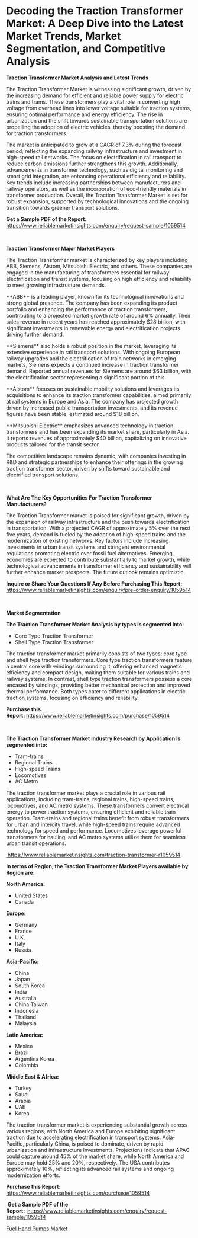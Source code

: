 <p><h1>Decoding the Traction Transformer Market: A Deep Dive into the Latest Market Trends, Market Segmentation, and Competitive Analysis</h1></p><p><strong>Traction Transformer Market Analysis and Latest Trends</strong></p>
<p><p>The Traction Transformer Market is witnessing significant growth, driven by the increasing demand for efficient and reliable power supply for electric trains and trams. These transformers play a vital role in converting high voltage from overhead lines into lower voltage suitable for traction systems, ensuring optimal performance and energy efficiency. The rise in urbanization and the shift towards sustainable transportation solutions are propelling the adoption of electric vehicles, thereby boosting the demand for traction transformers.</p><p>The market is anticipated to grow at a CAGR of 7.3% during the forecast period, reflecting the expanding railway infrastructure and investment in high-speed rail networks. The focus on electrification in rail transport to reduce carbon emissions further strengthens this growth. Additionally, advancements in transformer technology, such as digital monitoring and smart grid integration, are enhancing operational efficiency and reliability. Key trends include increasing partnerships between manufacturers and railway operators, as well as the incorporation of eco-friendly materials in transformer production. Overall, the Traction Transformer Market is set for robust expansion, supported by technological innovations and the ongoing transition towards greener transport solutions.</p></p>
<p><strong>Get a Sample PDF of the Report:&nbsp;</strong> <a href="https://www.reliablemarketinsights.com/enquiry/request-sample/1059514?utm_campaign=2636&utm_medium=2&utm_source=Github&utm_content=ia&utm_term=10042025&utm_id=traction-transformer">https://www.reliablemarketinsights.com/enquiry/request-sample/1059514</a></p>
<p>&nbsp;</p>
<p><strong>Traction Transformer Major Market Players</strong></p>
<p><p>The Traction Transformer market is characterized by key players including ABB, Siemens, Alstom, Mitsubishi Electric, and others. These companies are engaged in the manufacturing of transformers essential for railway electrification and transit systems, focusing on high efficiency and reliability to meet growing infrastructure demands.</p><p>**ABB** is a leading player, known for its technological innovations and strong global presence. The company has been expanding its product portfolio and enhancing the performance of traction transformers, contributing to a projected market growth rate of around 6% annually. Their sales revenue in recent years has reached approximately $28 billion, with significant investments in renewable energy and electrification projects driving further demand.</p><p>**Siemens** also holds a robust position in the market, leveraging its extensive experience in rail transport solutions. With ongoing European railway upgrades and the electrification of train networks in emerging markets, Siemens expects a continued increase in traction transformer demand. Reported annual revenues for Siemens are around $63 billion, with the electrification sector representing a significant portion of this.</p><p>**Alstom** focuses on sustainable mobility solutions and leverages its acquisitions to enhance its traction transformer capabilities, aimed primarily at rail systems in Europe and Asia. The company has projected growth driven by increased public transportation investments, and its revenue figures have been stable, estimated around $18 billion.</p><p>**Mitsubishi Electric** emphasizes advanced technology in traction transformers and has been expanding its market share, particularly in Asia. It reports revenues of approximately $40 billion, capitalizing on innovative products tailored for the transit sector.</p><p>The competitive landscape remains dynamic, with companies investing in R&D and strategic partnerships to enhance their offerings in the growing traction transformer sector, driven by shifts toward sustainable and electrified transport solutions.</p></p>
<p>&nbsp;</p>
<p><strong>What Are The Key Opportunities For Traction Transformer Manufacturers?</strong></p>
<p><p>The Traction Transformer market is poised for significant growth, driven by the expansion of railway infrastructure and the push towards electrification in transportation. With a projected CAGR of approximately 5% over the next five years, demand is fueled by the adoption of high-speed trains and the modernization of existing networks. Key factors include increasing investments in urban transit systems and stringent environmental regulations promoting electric over fossil fuel alternatives. Emerging economies are expected to contribute substantially to market growth, while technological advancements in transformer efficiency and sustainability will further enhance market prospects. The future outlook remains optimistic.</p></p>
<p><strong>Inquire or Share Your Questions If Any Before Purchasing This Report:</strong> <a href="https://www.reliablemarketinsights.com/enquiry/pre-order-enquiry/1059514?utm_campaign=2636&utm_medium=2&utm_source=Github&utm_content=ia&utm_term=10042025&utm_id=traction-transformer">https://www.reliablemarketinsights.com/enquiry/pre-order-enquiry/1059514</a></p>
<p>&nbsp;</p>
<p><strong>Market Segmentation</strong></p>
<p><strong>The Traction Transformer Market Analysis by types is segmented into:</strong></p>
<p><ul><li>Core Type Traction Transformer</li><li>Shell Type Traction Transformer</li></ul></p>
<p><p>The traction transformer market primarily consists of two types: core type and shell type traction transformers. Core type traction transformers feature a central core with windings surrounding it, offering enhanced magnetic efficiency and compact design, making them suitable for various trains and railway systems. In contrast, shell type traction transformers possess a core encased by windings, providing better mechanical protection and improved thermal performance. Both types cater to different applications in electric traction systems, focusing on efficiency and reliability.</p></p>
<p><strong>Purchase this Report:&nbsp;</strong><a href="https://www.reliablemarketinsights.com/purchase/1059514?utm_campaign=2636&utm_medium=2&utm_source=Github&utm_content=ia&utm_term=10042025&utm_id=traction-transformer">https://www.reliablemarketinsights.com/purchase/1059514</a></p>
<p>&nbsp;</p>
<p><strong>The Traction Transformer Market Industry Research by Application is segmented into:</strong></p>
<p><ul><li>Tram-trains</li><li>Regional Trains</li><li>High-speed Trains</li><li>Locomotives</li><li>AC Metro</li></ul></p>
<p><p>The traction transformer market plays a crucial role in various rail applications, including tram-trains, regional trains, high-speed trains, locomotives, and AC metro systems. These transformers convert electrical energy to power traction systems, ensuring efficient and reliable train operation. Tram-trains and regional trains benefit from robust transformers for urban and intercity travel, while high-speed trains require advanced technology for speed and performance. Locomotives leverage powerful transformers for hauling, and AC metro systems utilize them for seamless urban transit operations.</p></p>
<p><a href="https://www.reliablemarketinsights.com/traction-transformer-r1059514?utm_campaign=2636&utm_medium=2&utm_source=Github&utm_content=ia&utm_term=10042025&utm_id=traction-transformer">&nbsp;https://www.reliablemarketinsights.com/traction-transformer-r1059514</a></p>
<p><strong>In terms of Region, the Traction Transformer Market Players available by Region are:</strong></p>
<p>
    <p> <strong> North America: </strong>
        <ul>
            <li>United States</li>
            <li>Canada</li>
        </ul>
        </p> 
    <p> <strong> Europe: </strong>
        <ul>
            <li>Germany</li>
            <li>France</li>
            <li>U.K.</li>
            <li>Italy</li>
            <li>Russia</li>
        </ul>
        </p> 
    <p> <strong> Asia-Pacific: </strong>
        <ul>
            <li>China</li>
            <li>Japan</li>
            <li>South Korea</li>
            <li>India</li>
            <li>Australia</li>
            <li>China Taiwan</li>
            <li>Indonesia</li>
            <li>Thailand</li>
            <li>Malaysia</li>
        </ul>
        </p> 
    <p> <strong> Latin America: </strong>
        <ul>
            <li>Mexico</li>
            <li>Brazil</li>
            <li>Argentina Korea</li>
            <li>Colombia</li>
        </ul>
        </p> 
    <p> <strong> Middle East & Africa: </strong>
        <ul>
            <li>Turkey</li>
            <li>Saudi</li>
            <li>Arabia</li>
            <li>UAE</li>
            <li>Korea</li>
        </ul>
    </p>
    </p>
<p><p>The traction transformer market is experiencing substantial growth across various regions, with North America and Europe exhibiting significant traction due to accelerating electrification in transport systems. Asia-Pacific, particularly China, is poised to dominate, driven by rapid urbanization and infrastructure investments. Projections indicate that APAC could capture around 45% of the market share, while North America and Europe may hold 25% and 20%, respectively. The USA contributes approximately 10%, reflecting its advanced rail systems and ongoing modernization efforts.</p></p>
<p><strong>Purchase this Report: </strong><a href="https://www.reliablemarketinsights.com/purchase/1059514?utm_campaign=2636&utm_medium=2&utm_source=Github&utm_content=ia&utm_term=10042025&utm_id=traction-transformer">https://www.reliablemarketinsights.com/purchase/1059514</a></p>
<p>&nbsp;<strong>Get a Sample PDF of the Report:&nbsp;&nbsp;</strong><a href="https://www.reliablemarketinsights.com/enquiry/request-sample/1059514?utm_campaign=2636&utm_medium=2&utm_source=Github&utm_content=ia&utm_term=10042025&utm_id=traction-transformer">https://www.reliablemarketinsights.com/enquiry/request-sample/1059514</a></p>
<p><strong></strong></p>
<p><p><a href="https://github.com/meenafadilkh/Market-Research-Report-List-1/blob/main/fuel-hand-pumps-market.md?utm_campaign=2636&utm_medium=2&utm_source=Github&utm_content=ia&utm_term=10042025&utm_id=traction-transformer">Fuel Hand Pumps Market</a></p></p>